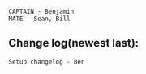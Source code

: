     CAPTAIN - Benjamin
    MATE - Sean, Bill

Change log(newest last):
-----------------------

    Setup changelog - Ben
